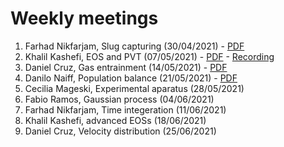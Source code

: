 # Weekly meetings
1. Farhad Nikfarjam, Slug capturing (30/04/2021) - [PDF](https://github.com/Ester2021/presentations/blob/main/weeklypresentations/Farhad_30_04_21.pdf)
2. Khalil Kashefi, EOS and PVT (07/05/2021) - [PDF](https://github.com/Ester2021/presentations/blob/main/weeklypresentations/PVT%20and%20flash%20calc%20-%207May2021.pptx) - [Recording](https://drive.google.com/file/d/1Ab6bY4I8RoJjRsqinPjaA8-i6EUoTCuE/view?usp=sharing)
3. Daniel Cruz, Gas entrainment (14/05/2021) - [PDF](https://github.com/Ester2021/presentations/blob/main/weeklypresentations/A%20model%20for%20simulating%20gas%20bubble%20entrainment%20in%20short.pptx)
4. Danilo Naiff, Population balance (21/05/2021) - [PDF](https://github.com/Ester2021/presentations/blob/main/weeklypresentations/Danilo_1.pdf)
5. Cecilia Mageski, Experimental aparatus (28/05/2021)
6. Fabio Ramos, Gaussian process (04/06/2021)
7. Farhad Nikfarjam, Time integeration (11/06/2021)
8. Khalil Kashefi, advanced EOSs (18/06/2021)
9. Daniel Cruz, Velocity distribution (25/06/2021)
